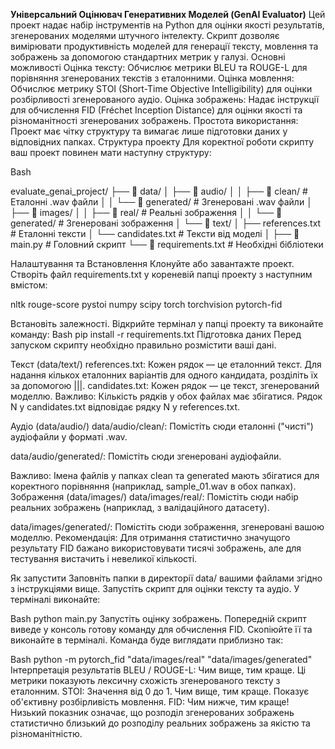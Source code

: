 **Універсальний Оцінювач Генеративних Моделей (GenAI Evaluator)**
Цей проект надає набір інструментів на Python для оцінки якості результатів, згенерованих моделями штучного інтелекту. Скрипт дозволяє вимірювати продуктивність моделей для генерації тексту, мовлення та зображень за допомогою стандартних метрик у галузі.
Основні можливості
Оцінка тексту: Обчислює метрики BLEU та ROUGE-L для порівняння згенерованих текстів з еталонними.
Оцінка мовлення: Обчислює метрику STOI (Short-Time Objective Intelligibility) для оцінки розбірливості згенерованого аудіо.
Оцінка зображень: Надає інструкції для обчислення FID (Fréchet Inception Distance) для оцінки якості та різноманітності згенерованих зображень.
Простота використання: Проект має чітку структуру та вимагає лише підготовки даних у відповідних папках.
Структура проекту
Для коректної роботи скрипту ваш проект повинен мати наступну структуру:

Bash

evaluate_genai_project/
├── 📂 data/
│   ├── 📂 audio/
│   │   ├── 📂 clean/         # Еталонні .wav файли
│   │   └── 📂 generated/     # Згенеровані .wav файли
│   ├── 📂 images/
│   │   ├── 📂 real/          # Реальні зображення
│   │   └── 📂 generated/     # Згенеровані зображення
│   └── 📂 text/
│       ├── references.txt    # Еталонні тексти
│       └── candidates.txt    # Тексти від моделі
│
├── 📜 main.py               # Головний скрипт
└── 📜 requirements.txt      # Необхідні бібліотеки

Налаштування та Встановлення
Клонуйте або завантажте проект.
Створіть файл requirements.txt у кореневій папці проекту з наступним вмістом:

nltk
rouge-score
pystoi
numpy
scipy
torch
torchvision
pytorch-fid

Встановіть залежності. Відкрийте термінал у папці проекту та виконайте команду:
Bash
pip install -r requirements.txt
Підготовка даних
Перед запуском скрипту необхідно правильно розмістити ваші дані.

Текст (data/text/)
references.txt: Кожен рядок — це еталонний текст. Для надання кількох еталонних варіантів для одного кандидата, розділіть їх за допомогою |||.
candidates.txt: Кожен рядок — це текст, згенерований моделлю.
Важливо: Кількість рядків у обох файлах має збігатися. Рядок N у candidates.txt відповідає рядку N у references.txt.

Аудіо (data/audio/)
data/audio/clean/: Помістіть сюди еталонні ("чисті") аудіофайли у форматі .wav.

data/audio/generated/: Помістіть сюди згенеровані аудіофайли.

Важливо: Імена файлів у папках clean та generated мають збігатися для коректного порівняння (наприклад, sample_01.wav в обох папках).
Зображення (data/images/)
data/images/real/: Помістіть сюди набір реальних зображень (наприклад, з валідаційного датасету).

data/images/generated/: Помістіть сюди зображення, згенеровані вашою моделлю.
Рекомендація: Для отримання статистично значущого результату FID бажано використовувати тисячі зображень, але для тестування вистачить і невеликої кількості.

Як запустити
Заповніть папки в директорії data/ вашими файлами згідно з інструкціями вище.
Запустіть скрипт для оцінки тексту та аудіо. У терміналі виконайте:

Bash
python main.py
Запустіть оцінку зображень. Попередній скрипт виведе у консоль готову команду для обчислення FID. Скопіюйте її та виконайте в терміналі. Команда буде виглядати приблизно так:

Bash
python -m pytorch_fid "data/images/real" "data/images/generated"
Інтерпретація результатів
BLEU / ROUGE-L: Чим вище, тим краще. Ці метрики показують лексичну схожість згенерованого тексту з еталонним.
STOI: Значення від 0 до 1. Чим вище, тим краще. Показує об'єктивну розбірливість мовлення.
FID: Чим нижче, тим краще! Низький показник означає, що розподіл згенерованих зображень статистично близький до розподілу реальних зображень за якістю та різноманітністю.
